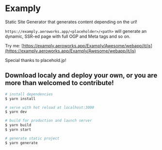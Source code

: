 # Examply

Static Site Generator that generates content depending on the url!

`https://examply.aeroworks.app/<placeholder>/<path>` will generate an dynamic, SSR-ed page with full OGP and Meta tags and so on.

Try me: [https://examply.aeroworks.app/Examply/Awesome/webapp/it/is](https://examply.aeroworks.app/Examply/Awesome/webapp/it/is)

Special thanks to placehold.jp!

## Download localy and deploy your own, or you are more than welcomed to contribute!

``` bash
# install dependencies
$ yarn install

# serve with hot reload at localhost:3000
$ yarn dev

# build for production and launch server
$ yarn build
$ yarn start

# generate static project
$ yarn generate
```
